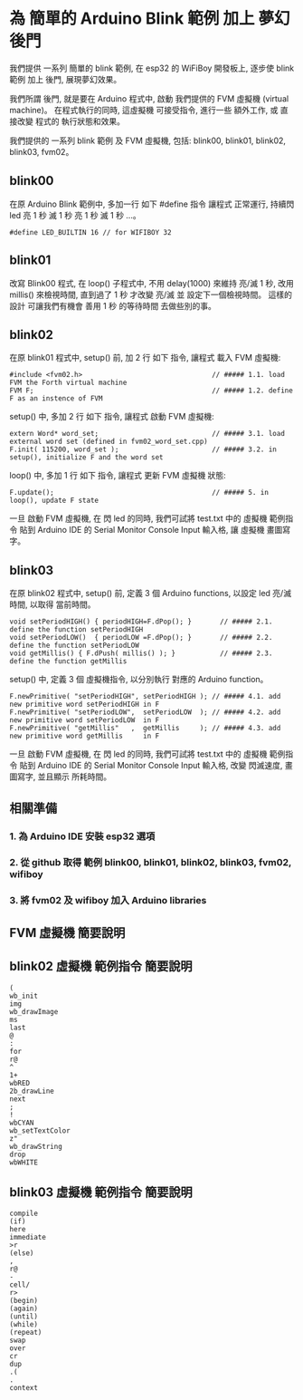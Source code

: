 # 為 簡單的 Arduino Blink 範例 加上 夢幻後門

我們提供 一系列 簡單的 blink 範例, 在 esp32 的 WiFiBoy 開發板上, 逐步使 blink 範例 加上 後門, 展現夢幻效果。

我們所謂 後門, 就是要在 Arduino 程式中, 啟動 我們提供的 FVM 虛擬機 (virtual machine)。 在程式執行的同時, 這虛擬機 可接受指令, 進行一些 額外工作,
或 直接改變 程式的 執行狀態和效果。

我們提供的 一系列 blink 範例 及 FVM 虛擬機, 包括: blink00, blink01, blink02, blink03, fvm02。


## blink00

在原 Arduino Blink 範例中, 多加一行 如下 #define 指令 讓程式 正常運行, 持續閃 led 亮 1 秒 滅 1 秒 亮 1 秒 滅 1 秒 ...。

    #define LED_BUILTIN 16 // for WIFIBOY 32


## blink01

改寫 Blink00 程式, 在 loop() 子程式中, 不用 delay(1000) 來維持 亮/滅 1 秒, 改用 millis() 來檢視時間, 直到過了 1 秒 才改變 亮/滅 並 設定下一個檢視時間。 這樣的設計 可讓我們有機會 善用 1 秒 的等待時間 去做些別的事。

 
## blink02

在原 blink01 程式中, setup() 前, 加 2 行 如下 指令, 讓程式 載入 FVM 虛擬機:

    #include <fvm02.h>                                // ##### 1.1. load FVM the Forth virtual machine
    FVM F;                                            // ##### 1.2. define F as an instence of FVM


setup() 中, 多加 2 行 如下 指令, 讓程式 啟動 FVM 虛擬機:

    extern Word* word_set;                            // ##### 3.1. load external word set (defined in fvm02_word_set.cpp)
    F.init( 115200, word_set );                       // ##### 3.2. in setup(), initialize F and the word set


loop() 中, 多加 1 行 如下 指令, 讓程式 更新 FVM 虛擬機 狀態:

    F.update();                                       // ##### 5. in loop(), update F state


一旦 啟動 FVM 虛擬機, 在 閃 led 的同時, 我們可試將 test.txt 中的 虛擬機 範例指令 貼到 Arduino IDE 的 Serial Monitor Console Input 輸入格, 讓 虛擬機 畫圖寫字。


## blink03

在原 blink02 程式中, setup() 前, 定義 3 個 Arduino functions, 以設定 led 亮/滅 時間, 以取得 當前時間。

    void setPeriodHIGH() { periodHIGH=F.dPop(); }       // ##### 2.1. define the function setPeriodHIGH
    void setPeriodLOW()  { periodLOW =F.dPop(); }       // ##### 2.2. define the function setPeriodLOW
    void getMillis() { F.dPush( millis() ); }           // ##### 2.3. define the function getMillis


setup() 中, 定義 3 個 虛擬機指令, 以分別執行 對應的 Arduino function。

    F.newPrimitive( "setPeriodHIGH", setPeriodHIGH ); // ##### 4.1. add new primitive word setPeriodHIGH in F
    F.newPrimitive( "setPeriodLOW",  setPeriodLOW  ); // ##### 4.2. add new primitive word setPeriodLOW  in F
    F.newPrimitive( "getMillis"   ,  getMillis     ); // ##### 4.3. add new primitive word getMillis     in F
  

一旦 啟動 FVM 虛擬機, 在 閃 led 的同時, 我們可試將 test.txt 中的 虛擬機 範例指令 貼到 Arduino IDE 的
Serial Monitor Console Input 輸入格, 改變 閃滅速度, 畫圖寫字, 並且顯示 所耗時間。


## 相關準備

### 1. 為 Arduino IDE 安裝 esp32 選項

### 2. 從 github 取得 範例 blink00, blink01, blink02, blink03, fvm02, wifiboy

### 3. 將 fvm02 及 wifiboy 加入 Arduino libraries


## FVM 虛擬機 簡要說明


## blink02 虛擬機 範例指令 簡要說明

    (
    wb_init
    img
    wb_drawImage
    ms
    last
    @
    :
    for
    r@
    ^
    1+
    wbRED
    2b_drawLine
    next
    ;
    !
    wbCYAN
    wb_setTextColor
    z"
    wb_drawString
    drop
    wbWHITE
    

## blink03 虛擬機 範例指令 簡要說明

    compile
    (if)
    here
    immediate
    >r
    (else)
    ,
    r@
    -
    cell/
    r>
    (begin)
    (again)
    (until)
    (while)
    (repeat)
    swap
    over
    cr
    dup
    .(
    .
    context
    
    
